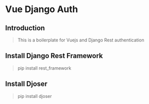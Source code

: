 # Vue Django Auth

## Introduction

> This is a boilerplate for Vuejs and Django Rest authentication




## Install Django Rest Framework

> pip install rest_framework


## Install Djoser
> pip install djoser
